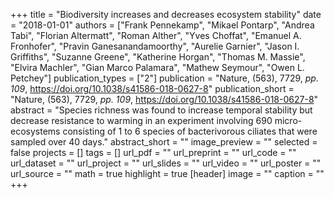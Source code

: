 +++
title = "Biodiversity increases and decreases ecosystem stability"
date = "2018-01-01"
authors = ["Frank Pennekamp", "Mikael Pontarp", "Andrea Tabi", "Florian Altermatt", "Roman Alther", "Yves Choffat", "Emanuel A. Fronhofer", "Pravin Ganesanandamoorthy", "Aurelie Garnier", "Jason I. Griffiths", "Suzanne Greene", "Katherine Horgan", "Thomas M. Massie", "Elvira Machler", "Gian Marco Palamara", "Mathew Seymour", "Owen L. Petchey"]
publication_types = ["2"]
publication = "Nature, (563), 7729, _pp. 109_, https://doi.org/10.1038/s41586-018-0627-8"
publication_short = "Nature, (563), 7729, _pp. 109_, https://doi.org/10.1038/s41586-018-0627-8"
abstract = "Species richness was found to increase temporal stability but decrease resistance to warming in an experiment involving 690 micro-ecosystems consisting of 1 to 6 species of bacterivorous ciliates that were sampled over 40 days."
abstract_short = ""
image_preview = ""
selected = false
projects = []
tags = []
url_pdf = ""
url_preprint = ""
url_code = ""
url_dataset = ""
url_project = ""
url_slides = ""
url_video = ""
url_poster = ""
url_source = ""
math = true
highlight = true
[header]
image = ""
caption = ""
+++

